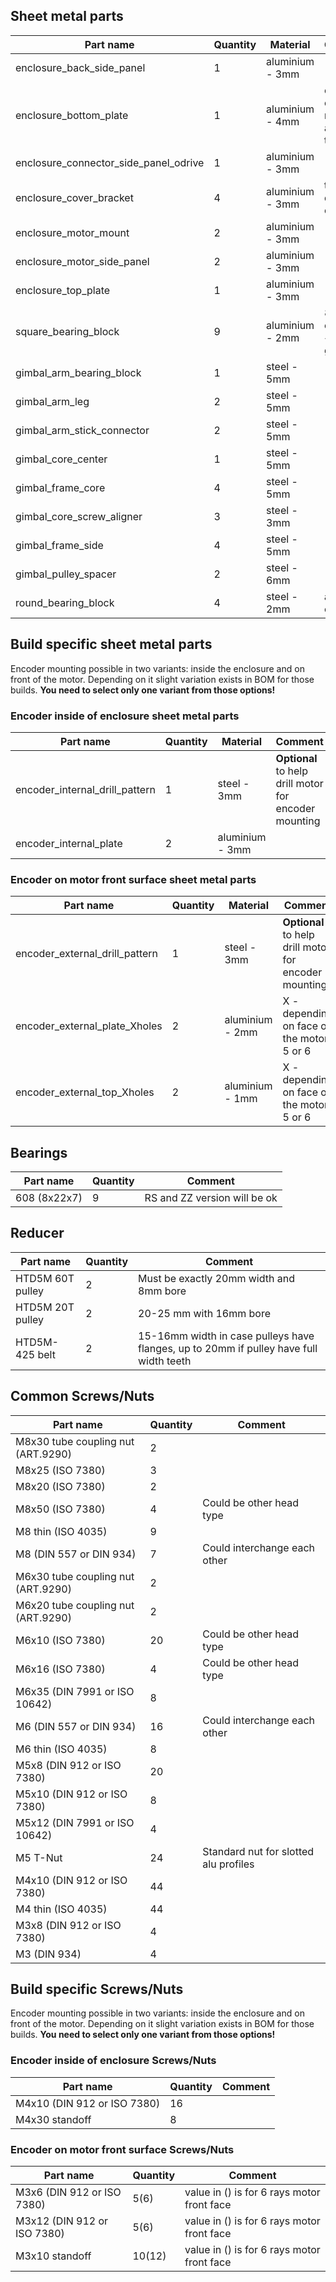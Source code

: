## Sheet metal parts

| Part name                              | Quantity | Material        | Comment                               |
|----------------------------------------|----------|-----------------|---------------------------------------|
| enclosure_back_side_panel              | 1        | aluminium - 3mm |                                       |
| enclosure_bottom_plate                 | 1        | aluminium - 4mm | could be other material and thickness |
| enclosure_connector_side_panel_odrive  | 1        | aluminium - 3mm |                                       |
| enclosure_cover_bracket                | 4        | aluminium - 3mm | to hold dust cover                    |
| enclosure_motor_mount                  | 2        | aluminium - 3mm |                                       |
| enclosure_motor_side_panel             | 2        | aluminium - 3mm |                                       |
| enclosure_top_plate                    | 1        | aluminium - 3mm |                                       |
| square_bearing_block                   | 9        | aluminium - 2mm | 8 for enclosure + 1 for gimbal        |
| gimbal_arm_bearing_block               | 1        | steel - 5mm     |                                       |
| gimbal_arm_leg                         | 2        | steel - 5mm     |                                       |
| gimbal_arm_stick_connector             | 2        | steel - 5mm     |                                       |
| gimbal_core_center                     | 1        | steel - 5mm     |                                       |
| gimbal_frame_core                      | 4        | steel - 5mm     |                                       |
| gimbal_core_screw_aligner              | 3        | steel - 3mm     |                                       |
| gimbal_frame_side                      | 4        | steel - 5mm     |                                       |
| gimbal_pulley_spacer                   | 2        | steel - 6mm     |                                       |
| round_bearing_block                    | 4        | steel - 2mm     | alu will be ok as well                |

## Build specific sheet metal parts

Encoder mounting possible in two variants: inside the enclosure and on front of the motor.
Depending on it slight variation exists in BOM for those builds.
**You need to select only one variant from those options!**

### Encoder inside of enclosure sheet metal parts
| Part name                      | Quantity | Material        | Comment                                               |
|--------------------------------|----------|-----------------|-------------------------------------------------------|
| encoder_internal_drill_pattern | 1        | steel - 3mm     | **Optional** to help drill motor for encoder mounting |
| encoder_internal_plate         | 2        | aluminium - 3mm |                                                       |

### Encoder on motor front surface sheet metal parts
| Part name                      | Quantity | Material        | Comment                                               |
|--------------------------------|----------|-----------------|-------------------------------------------------------|
| encoder_external_drill_pattern | 1        | steel - 3mm     | **Optional** to help drill motor for encoder mounting |
| encoder_external_plate_Xholes  | 2        | aluminium - 2mm | X - depending on face of the motor: 5 or 6            |
| encoder_external_top_Xholes    | 2        | aluminium - 1mm | X - depending on face of the motor: 5 or 6            |

## Bearings
| Part name    | Quantity | Comment                        |
|--------------|----------|--------------------------------|
| 608 (8x22x7) | 9        | RS and ZZ version will be ok   |

## Reducer
| Part name          | Quantity| Comment                                                                                |
|--------------------|---------|----------------------------------------------------------------------------------------|
| HTD5M 60T pulley   | 2       | Must be exactly 20mm width and 8mm bore                                                |
| HTD5M 20T pulley   | 2       | 20-25 mm with 16mm bore                                                                |
| HTD5M-425 belt     | 2       | 15-16mm width in case pulleys have flanges, up to 20mm if pulley have full width teeth |

## Common Screws/Nuts
| Part name                          | Quantity | Comment                               |
|------------------------------------|----------|---------------------------------------|
| M8x30 tube coupling nut (ART.9290) | 2        |                                       |
| M8x25 (ISO 7380)                   | 3        |                                       |
| M8x20 (ISO 7380)                   | 2        |                                       |
| M8x50 (ISO 7380)                   | 4        | Could be other head type              |
| M8 thin (ISO 4035)                 | 9        |                                       |
| M8 (DIN 557 or DIN 934)            | 7        | Could interchange each other          |
| M6x30 tube coupling nut (ART.9290) | 2        |                                       |
| M6x20 tube coupling nut (ART.9290) | 2        |                                       |
| M6x10 (ISO 7380)                   | 20       | Could be other head type              |
| M6x16 (ISO 7380)                   | 4        | Could be other head type              |
| M6x35 (DIN 7991 or ISO 10642)      | 8        |                                       |
| M6 (DIN 557 or DIN 934)            | 16       | Could interchange each other          |
| M6 thin (ISO 4035)                 | 8        |                                       |
| M5x8 (DIN 912 or ISO 7380)         | 20       |                                       |
| M5x10 (DIN 912 or ISO 7380)        | 8        |                                       |
| M5x12 (DIN 7991 or ISO 10642)      | 4        |                                       |
| M5 T-Nut                           | 24       | Standard nut for slotted alu profiles |
| M4x10 (DIN 912 or ISO 7380)        | 44       |                                       |
| M4 thin (ISO 4035)                 | 44       |                                       |
| M3x8 (DIN 912 or ISO 7380)         | 4        |                                       |
| M3 (DIN 934)                       | 4        |                                       |

## Build specific Screws/Nuts
Encoder mounting possible in two variants: inside the enclosure and on front of the motor.
Depending on it slight variation exists in BOM for those builds.
**You need to select only one variant from those options!**
### Encoder inside of enclosure Screws/Nuts
| Part name                   | Quantity | Comment |
|-----------------------------|----------|---------|
| M4x10 (DIN 912 or ISO 7380) | 16       |         |
| M4x30 standoff              | 8        |         |

### Encoder on motor front surface Screws/Nuts
| Part name                   | Quantity | Comment                                    |
|-----------------------------|----------|--------------------------------------------|
| M3x6 (DIN 912 or ISO 7380)  | 5(6)     | value in () is for 6 rays motor front face |      
| M3x12 (DIN 912 or ISO 7380) | 5(6)     | value in () is for 6 rays motor front face |  
| M3x10 standoff              | 10(12)   | value in () is for 6 rays motor front face |
